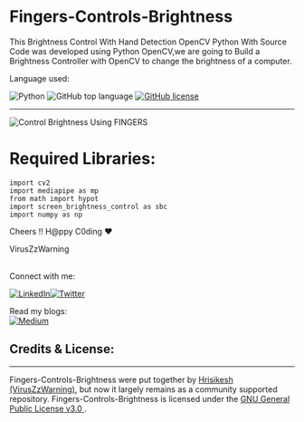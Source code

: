 # Fingers-Controls-Brightness
This Brightness Control With Hand Detection OpenCV Python With Source Code was developed using Python OpenCV,we are going to Build a Brightness Controller with OpenCV to change the brightness of a computer.

Language used:

![Python](https://img.shields.io/badge/python-3670A0?style=for-the-badge&logo=python&logoColor=ffdd54)
![GitHub top language](https://img.shields.io/github/languages/top/VirusZzHkP/Fingers-Controls-Brightness?color=red&style=for-the-badge)
[![GitHub license](https://img.shields.io/github/license/VirusZzHkP/Fingers-Controls-Brightness?color=yellow&style=for-the-badge)](https://github.com/VirusZzHkP/Fingers-Controls-Brightness/blob/main/LICENSE)

---
![Control Brightness Using FINGERS](https://user-images.githubusercontent.com/76624193/146683296-a85c47d9-5b3d-44c9-b7bb-2d2b92101335.gif)



# Required Libraries:<br>

    import cv2
    import mediapipe as mp
    from math import hypot
    import screen_brightness_control as sbc
    import numpy as np
   
    
Cheers !!
H@ppy C0ding ♥

VirusZzWarning

<br>
Connect with me:

<a href="https://www.linkedin.com/in/viruszzwarning/">![LinkedIn](https://img.shields.io/badge/linkedin-%230077B5.svg?style=for-the-badge&logo=linkedin&logoColor=white)</a><a href="https://twitter.com/hrisikesh_pal">![Twitter](https://img.shields.io/badge/Twitter-%231DA1F2.svg?style=for-the-badge&logo=Twitter&logoColor=white)</a>
    
Read my blogs:<br>
<a href="https://viruszzwarning.medium.com/">![Medium](https://img.shields.io/badge/Medium-12100E?style=for-the-badge&logo=medium&logoColor=white)</a>


## Credits & License:

----
Fingers-Controls-Brightness were put together by [Hrisikesh](https://twitter.com/hrisikesh_pal) [(VirusZzWarning)](https://github.com/VirusZzHkP), but now it largely remains as a community supported repository. Fingers-Controls-Brightness is licensed under the [GNU General Public License v3.0 ](LICENSE). 
